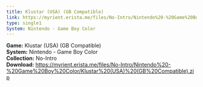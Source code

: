 ```yaml
---
title: Klustar (USA) (GB Compatible)
link: https://myrient.erista.me/files/No-Intro/Nintendo%20-%20Game%20Boy%20Color/Klustar%20(USA)%20(GB%20Compatible).zip
type: single1
System: Nintendo - Game Boy Color
---
```

<b>Game:</b> Klustar (USA) (GB Compatible)<br>
<b>System:</b> Nintendo - Game Boy Color<br>
<b>Collection:</b> No-Intro<br>
<b>Download:</b> https://myrient.erista.me/files/No-Intro/Nintendo%20-%20Game%20Boy%20Color/Klustar%20(USA)%20(GB%20Compatible).zip